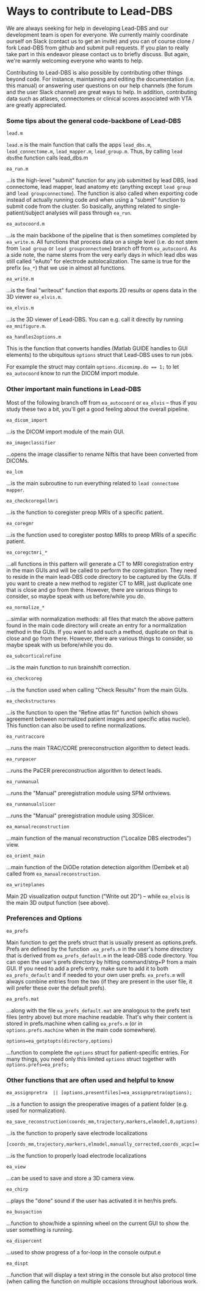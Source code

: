 # Ways to contribute to Lead-DBS

We are always seeking for help in developing Lead-DBS and our development team is open for everyone. We currently mainly coordinate ourself on Slack \(contact us to get an invite\) and you can of course clone / fork Lead-DBS from github and submit pull requests. If you plan to really take part in this endeavor please contact us to briefly discuss. But again, we're warmly welcoming everyone who wants to help.

Contributing to Lead-DBS is also possible by contributing other things beyond code. For instance, maintaining and editing the documentation \(i.e. this manual\) or answering user questions on our help channels \(the forum and the user Slack channel\) are great ways to help. In addition, contributing data such as atlases, connectomes or clinical scores associated with VTA are greatly appreciated.

### Some tips about the general code-backbone of Lead-DBS

```text
lead.m
```

`lead.m` is the main function that calls the apps `lead_dbs.m`, `lead_connectome.m`, `lead_mapper.m`, `lead_group.m`. Thus, by calling `lead dbs`the function calls lead\_dbs.m

```text
ea_run.m
```

…is the high-level "submit" function for any job submitted by lead DBS, lead connectome, lead mapper, lead anatomy etc \(anything except `lead group` and `lead groupconnectome`\). The function is also called when exporting code instead of actually running code and when using a "submit" function to submit code from the cluster. So basically, anything related to single-patient/subject analyses will pass through `ea_run`.

```text
ea_autocoord.m
```

…is the main backbone of the pipeline that is then sometimes completed by `ea_write.m`. All functions that process data on a single level \(i.e. do not stem from `lead group` or `lead groupconnectome`\) branch off from `ea_autocoord`. As a side note, the name stems from the very early days in which lead dbs was still called "eAuto" for electrode autolocalization. The same is true for the prefix \(`ea_*`\) that we use in almost all functions.

```text
ea_write.m
```

…is the final "writeout" function that exports 2D results or opens data in the 3D viewer `ea_elvis.m`.

```text
ea_elvis.m
```

…is the 3D viewer of Lead-DBS. You can e.g. call it directly by running `ea_mnifigure.m`.

```text
ea_handles2options.m
```

This is the function that converts handles \(Matlab GUIDE handles to GUI elements\) to the ubiquitous `options` struct that Lead-DBS uses to run jobs.

For example the struct may contain `options.dicomimp.do == 1;` to let `ea_autocoord` know to run the DICOM import module.

### Other important main functions in Lead-DBS

Most of the following branch off from `ea_autocoord` or `ea_elvis` – thus if you study these two a bit, you'll get a good feeling about the overall pipeline.

```text
ea_dicom_import
```

…is the DICOM import module of the main GUI.

```text
ea_imageclassifier
```

…opens the image classifier to rename Niftis that have been converted from DICOMs.

```text
ea_lcm
```

…is the main subroutine to run everything related to `lead connectome mapper`.

```text
ea_checkcoregallmri
```

…is the function to coregister preop MRIs of a specific patient.

```text
ea_coregmr
```

…is the function used to coregister postop MRIs to preop MRIs of a specific patient.

```text
ea_coregctmri_*
```

…all functions in this pattern will generate a CT to MRI coregistration entry in the main GUIs and will be called to perform the coregistration. They need to reside in the main lead-DBS code directory to be captured by the GUIs. If you want to create a new method to register CT to MRI, just duplicate one that is close and go from there. However, there are various things to consider, so maybe speak with us before/while you do.

```text
ea_normalize_*
```

…similar with normalization methods: all files that match the above pattern found in the main code directory will create an entry for a normalization method in the GUIs. If you want to add such a method, duplicate on that is close and go from there. However, there are various things to consider, so maybe speak with us before/while you do.

```text
ea_subcorticalrefine
```

…is the main function to run brainshift correction.

```text
ea_checkcoreg
```

…is the function used when calling "Check Results" from the main GUIs.

```text
ea_checkstructures
```

…is the function to open the "Refine atlas fit" function \(which shows agreement between normalized patient images and specific atlas nuclei\). This function can also be used to refine normalizations.

```text
ea_runtraccore
```

…runs the main TRAC/CORE prereconstruction algorithm to detect leads.

```text
ea_runpacer
```

…runs the PaCER prereconstruction algorithm to detect leads.

```text
ea_runmanual
```

…runs the "Manual" preregistration module using SPM orthviews.

```text
ea_runmanualslicer
```

…runs the "Manual" preregistration module using 3DSlicer.

```text
ea_manualreconstruction
```

…main function of the manual reconstruction \("Localize DBS electrodes"\) view.

```text
ea_orient_main
```

…main function of the DiODe rotation detection algorithm \(Dembek et al\) called from `ea_manualreconstruction`.

```text
ea_writeplanes
```

Main 2D visualization output function \("Write out 2D"\) – while `ea_elvis` is the main 3D output function \(see above\).

### Preferences and Options

```text
ea_prefs
```

Main function to get the prefs struct that is usually present as options.prefs. Prefs are defined by the function `.ea_prefs.m` in the user's home directory that is derived from `ea_prefs_default.m` in the lead-DBS code directory. You can open the user's prefs directory by hitting command/strg+P from a main GUI. If you need to add a prefs entry, make sure to add it to both `ea_prefs_default` and if needed to your own user prefs. `ea_prefs.m` will always combine entries from the two \(if they are present in the user file, it will prefer these over the default prefs\).

```text
ea_prefs.mat
```

…along with the file `ea_prefs_default.mat` are analogous to the prefs text files \(entry above\) but more machine readable. That's why their content is stored in prefs.machine when calling `ea_prefs.m` \(or in `options.prefs.machine` when in the main code somewhere\).

```text
options=ea_getptopts(directory,options)
```

…function to complete the `options` struct for patient-specific entries. For many things, you need only this limited `options` struct together with `options.prefs=ea_prefs;`

### Other functions that are often used and helpful to know

```text
ea_assignpretra  || [options,presentfiles]=ea_assignpretra(options);
```

…is a function to assign the preoperative images of a patient folder \(e.g. used for normalization\). 

```text
ea_save_reconstruction(coords_mm,trajectory,markers,elmodel,0,options);
```

…is the function to properly save electrode localizations

```text
[coords_mm,trajectory,markers,elmodel,manually_corrected,coords_acpc]=ea_load_reconstruction(varargin)
```

…is the function to properly load electrode localizations

```text
ea_view
```

…can be used to save and store a 3D camera view.

```text
ea_chirp
```

…plays the "done" sound if the user has activated it in her/his prefs.

```text
ea_busyaction
```

…function to show/hide a spinning wheel on the current GUI to show the user something is running.

```text
ea_dispercent
```

…used to show progress of a for-loop in the console output.e

```text
ea_dispt
```

…function that will display a text string in the console but also protocol time \(when calling the function on multiple occasions throughout laborious work.

